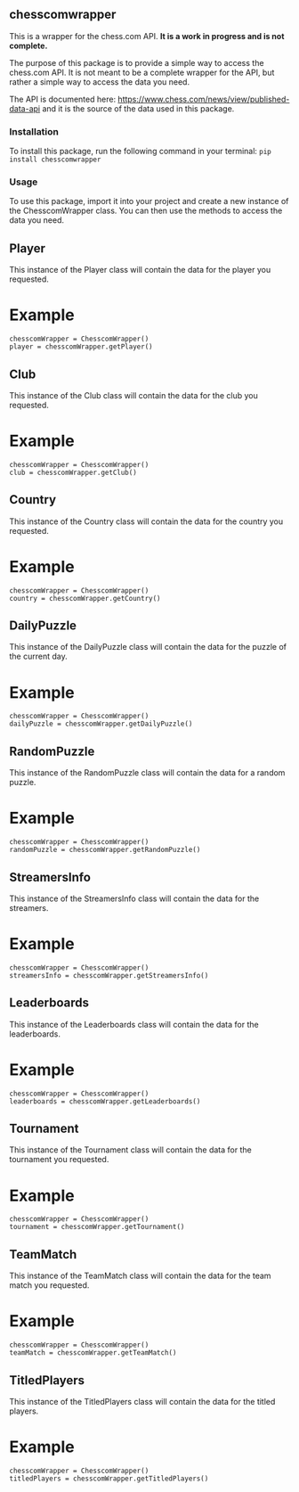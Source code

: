 ## chesscomwrapper 
This is a wrapper for the chess.com API. **It is a work in progress and is not complete.**

The purpose of this package is to provide a simple way to access the chess.com API. It is not meant to be a complete wrapper for the API, but rather a simple way to access the data you need.

The API is documented here: https://www.chess.com/news/view/published-data-api and it is the source of the data used in this package.

### Installation
To install this package, run the following command in your terminal:
`pip install chesscomwrapper`

### Usage
To use this package, import it into your project and create a new instance of the ChesscomWrapper class. You can then use the methods to access the data you need.



## Player
This instance of the Player class will contain the data for the player you requested.
# Example
```
chesscomWrapper = ChesscomWrapper()
player = chesscomWrapper.getPlayer()
```
## Club
This instance of the Club class will contain the data for the club you requested.

# Example
```
chesscomWrapper = ChesscomWrapper()
club = chesscomWrapper.getClub()
```
## Country
This instance of the Country class will contain the data for the country you requested.
# Example
```
chesscomWrapper = ChesscomWrapper()
country = chesscomWrapper.getCountry()
```
## DailyPuzzle
This instance of the DailyPuzzle class will contain the data for the puzzle of the current day.
# Example
```
chesscomWrapper = ChesscomWrapper()
dailyPuzzle = chesscomWrapper.getDailyPuzzle()
```
## RandomPuzzle
This instance of the RandomPuzzle class will contain the data for a random puzzle.
# Example
```
chesscomWrapper = ChesscomWrapper()
randomPuzzle = chesscomWrapper.getRandomPuzzle()
```
## StreamersInfo
This instance of the StreamersInfo class will contain the data for the streamers.
# Example
```
chesscomWrapper = ChesscomWrapper()
streamersInfo = chesscomWrapper.getStreamersInfo()
```
## Leaderboards
This instance of the Leaderboards class will contain the data for the leaderboards.
# Example
```
chesscomWrapper = ChesscomWrapper()
leaderboards = chesscomWrapper.getLeaderboards()
```
## Tournament
This instance of the Tournament class will contain the data for the tournament you requested.
# Example
```
chesscomWrapper = ChesscomWrapper()
tournament = chesscomWrapper.getTournament()
```
## TeamMatch
This instance of the TeamMatch class will contain the data for the team match you requested.
# Example
```
chesscomWrapper = ChesscomWrapper()
teamMatch = chesscomWrapper.getTeamMatch()
```
## TitledPlayers
This instance of the TitledPlayers class will contain the data for the titled players.
# Example
```
chesscomWrapper = ChesscomWrapper()
titledPlayers = chesscomWrapper.getTitledPlayers()
```